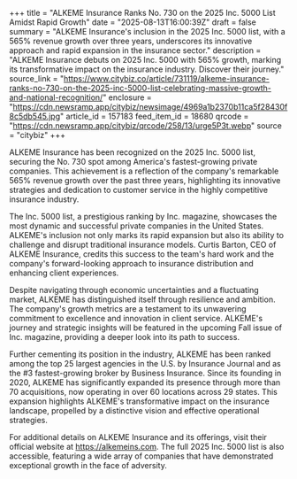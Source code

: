 +++
title = "ALKEME Insurance Ranks No. 730 on the 2025 Inc. 5000 List Amidst Rapid Growth"
date = "2025-08-13T16:00:39Z"
draft = false
summary = "ALKEME Insurance's inclusion in the 2025 Inc. 5000 list, with a 565% revenue growth over three years, underscores its innovative approach and rapid expansion in the insurance sector."
description = "ALKEME Insurance debuts on 2025 Inc. 5000 with 565% growth, marking its transformative impact on the insurance industry. Discover their journey."
source_link = "https://www.citybiz.co/article/731119/alkeme-insurance-ranks-no-730-on-the-2025-inc-5000-list-celebrating-massive-growth-and-national-recognition/"
enclosure = "https://cdn.newsramp.app/citybiz/newsimage/4969a1b2370b11ca5f28430f8c5db545.jpg"
article_id = 157183
feed_item_id = 18680
qrcode = "https://cdn.newsramp.app/citybiz/qrcode/258/13/urge5P3t.webp"
source = "citybiz"
+++

<p>ALKEME Insurance has been recognized on the 2025 Inc. 5000 list, securing the No. 730 spot among America's fastest-growing private companies. This achievement is a reflection of the company's remarkable 565% revenue growth over the past three years, highlighting its innovative strategies and dedication to customer service in the highly competitive insurance industry.</p><p>The Inc. 5000 list, a prestigious ranking by Inc. magazine, showcases the most dynamic and successful private companies in the United States. ALKEME's inclusion not only marks its rapid expansion but also its ability to challenge and disrupt traditional insurance models. Curtis Barton, CEO of ALKEME Insurance, credits this success to the team's hard work and the company's forward-looking approach to insurance distribution and enhancing client experiences.</p><p>Despite navigating through economic uncertainties and a fluctuating market, ALKEME has distinguished itself through resilience and ambition. The company's growth metrics are a testament to its unwavering commitment to excellence and innovation in client service. ALKEME's journey and strategic insights will be featured in the upcoming Fall issue of Inc. magazine, providing a deeper look into its path to success.</p><p>Further cementing its position in the industry, ALKEME has been ranked among the top 25 largest agencies in the U.S. by Insurance Journal and as the #3 fastest-growing broker by Business Insurance. Since its founding in 2020, ALKEME has significantly expanded its presence through more than 70 acquisitions, now operating in over 60 locations across 29 states. This expansion highlights ALKEME's transformative impact on the insurance landscape, propelled by a distinctive vision and effective operational strategies.</p><p>For additional details on ALKEME Insurance and its offerings, visit their official website at <a href='https://alkemeins.com' rel='nofollow' target='_blank'>https://alkemeins.com</a>. The full 2025 Inc. 5000 list is also accessible, featuring a wide array of companies that have demonstrated exceptional growth in the face of adversity.</p>